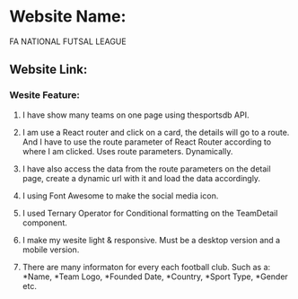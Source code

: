 # Website Name: 
FA NATIONAL 
  FUTSAL LEAGUE


## Website Link:



### Wesite Feature:
01. I have show many teams on one page using thesportsdb API.

02. I am use a React router and click on a card, the details will go to a route. And I have to use the route parameter of React Router according to where I am clicked. Uses route parameters. Dynamically.

03. I have also access the data from the route parameters on the detail page, create a dynamic url with it and load the data accordingly.

04. I using Font Awesome to make the social media icon.

05. I used Ternary Operator for Conditional formatting on the TeamDetail component.

06. I make my wesite light & responsive. Must be a desktop version and a mobile version.

07. There are many informaton for every each football club. Such as a:
*Name,
*Team Logo,
*Founded Date,
*Country,
*Sport Type,
*Gender etc.